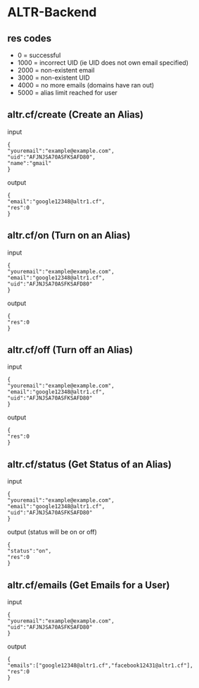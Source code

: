 # ALTR-Backend

## res codes
- 0 = successful
- 1000 = incorrect UID (ie UID does not own email specified)
- 2000 = non-existent email
- 3000 = non-existent UID
- 4000 = no more emails (domains have ran out)
- 5000 = alias limit reached for user

## altr.cf/create (Create an Alias)
input
```
{
"youremail":"example@example.com",
"uid":"AFJNJSA70ASFKSAFD80",
"name":"gmail"
}
```
output
```
{
"email":"google12348@altr1.cf",
"res":0
}
```

## altr.cf/on (Turn on an Alias)
input
```
{
"youremail":"example@example.com",
"email":"google12348@altr1.cf",
"uid":"AFJNJSA70ASFKSAFD80"
}
```
output
```
{
"res":0
}
```

## altr.cf/off (Turn off an Alias)
input
```
{
"youremail":"example@example.com",
"email":"google12348@altr1.cf",
"uid":"AFJNJSA70ASFKSAFD80"
}
```
output
```
{
"res":0
}
```

## altr.cf/status (Get Status of an Alias)
input
```
{
"youremail":"example@example.com",
"email":"google12348@altr1.cf",
"uid":"AFJNJSA70ASFKSAFD80"
}
```
output (status will be on or off)
```
{
"status":"on",
"res":0
}
```

## altr.cf/emails (Get Emails for a User)
input
```
{
"youremail":"example@example.com",
"uid":"AFJNJSA70ASFKSAFD80"
}
```
output
```
{
"emails":["google12348@altr1.cf","facebook12431@altr1.cf"],
"res":0
}
```

